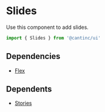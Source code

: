 # Slides

Use this component to add slides.

```typescript
import { Slides } from '@cantinc/ui'
```

## Dependencies

- [Flex](/layout/flex)

## Dependents

- [Stories](/interaction/stories)
